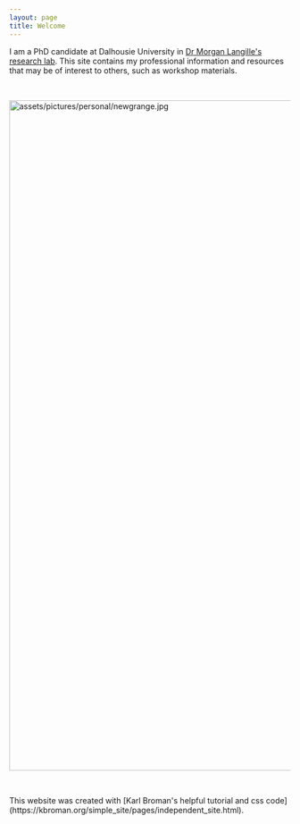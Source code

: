 ```yaml
---
layout: page
title: Welcome
---
```


I am a PhD candidate at Dalhousie University in [Dr Morgan Langille's research lab](http://morganlangille.com). This site contains my professional information and resources that may be of interest to others, such as workshop materials.

<p>
<br />
</p>


<td class="left">
        <img src="{{ BASE_PATH }}/assets/pictures/personal/newgrange.jpg" alt="assets/pictures/personal/newgrange.jpg" title="newgrange" align="middle" height="1200" width="600">
</td>

<p>
<br />
</p>
This website was created with [Karl Broman's helpful tutorial and css code](https://kbroman.org/simple_site/pages/independent_site.html).

